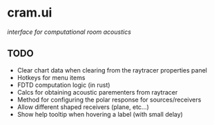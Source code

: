 # cram.ui

*interface for computational room acoustics*


## TODO
- Clear chart data when clearing from the raytracer properties panel
- Hotkeys for menu items
- FDTD computation logic (in rust)
- Calcs for obtaining acoustic parementers from raytracer
- Method for configuring the polar response for sources/receivers
- Allow different shaped receivers (plane, etc...)
- Show help tooltip when hovering a label (with small delay)
